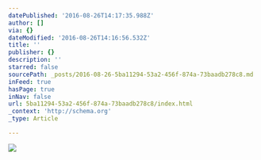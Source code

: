 ```yaml
---
datePublished: '2016-08-26T14:17:35.988Z'
author: []
via: {}
dateModified: '2016-08-26T14:16:56.532Z'
title: ''
publisher: {}
description: ''
starred: false
sourcePath: _posts/2016-08-26-5ba11294-53a2-456f-874a-73baadb278c8.md
inFeed: true
hasPage: true
inNav: false
url: 5ba11294-53a2-456f-874a-73baadb278c8/index.html
_context: 'http://schema.org'
_type: Article

---
```

![](https://the-grid-user-content.s3-us-west-2.amazonaws.com/52905e24-f76a-4ad3-b99c-c4f941cc3a2d.jpg)